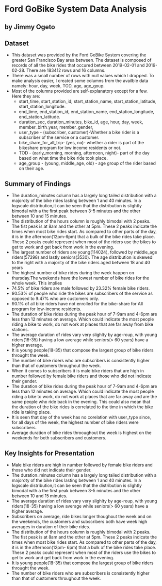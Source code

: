 # Ford GoBike System Data Analysis
## by Jimmy Ogeto


## Dataset

- This dataset was provided by the Ford GoBike System covering the greater San Francisco Bay area between. The dataset is composed of records of all the bike rides that occured between 2019-02-01 and 2019-02-28. There are 183412 rows and 16 columns.
- There was a small number of rows with null values which I dropped. To make analysis easier, I created some columns from the availble data namely: hour, day, week, TOD, age, age_goup. 
- Most of the columns provided are self-explanatory except for a few. Here they are:
  - start_time, start_station_id, start_station_name, start_station_latitude, start_station_longitude.
  - end_time, end_station_id, end_station_name, end_station_longitude, end_station_latitude.
  - duration_sec, duration_minutes, bike_id, age, hour, day, week, member_birth_year, member_gender, 
  - user_type - (subscriber, customer)-Whether a bike rider is a subscriber of the service or a customer.
  - bike_share_for_all_trip- (yes, no)- whether a rider is part of the bikeshare program for low income residents or not.
  - TOD - (early_morning, morning, afternoon, night)- part of the day based on what time the bike ride took place.
  - age_group - (young, middle_age, old) - age group of the rider based on their age.   


## Summary of Findings

- The duration_minutes column has a largely long tailed distribution with a majoroty of the bike rides lasting between 1 and 40 minutes. In a logscale distribution,it can be seen that the distribution is slightly bimodal with a the first peak between 3-5 minutes and the other between 10 and 15 minutes.
- The distribution of the hours column is roughly bimodal with 2 peaks. The fist peak is at 8am and the other at 5pm. These 2 peaks indicate the times when most bike rides start. As compared to other parts of the day, it is in the afternoon(12pm-6pm) that a bulk of the bike rides take place. These 2 peaks could represent when most of the riders use the bikes to get to work and get back from work in the evening.
- The largest number of riders are young(114024), followed by middle_age riders(57398) and lastly seniors(3530). The age distribution is skewed to the right with a majority of the bike riders aged between 18 and 40 years
- The highest number of bike rides during the week happen on thursday.The weekends have the lowest number of bike rides for the whole week. This implies
- 74.5% of bike riders are male followed by 23.32% female bike riders.
- 90.53% of people who ride the bikes are subscribers of the service as opposed to 9.47% who are customers only.
- 90.1% of all bike riders have not enrolled for the bike-share for All program for low-income residents.
- The duration of bike rides during the peak hour of 7-9am and 4-6pm are less than 12 minutes on average. Which could indicate the most people riding a bike to work, do not work at places that are far away from bike stations.
- The average duration of rides vary very slighlty by age-roup, with young riders(18-35) having a low average while seniors(> 60 years) have a higher average.
- It is young people(18-35) that compose the largest group of bike riders throught the week.
- The number of bike riders who are subscribers is consistently higher than that of customers throughout the week.
- When it comes to subscribers it is male bike riders that are high in number followed by female bike riders and those who did not indicate their gender.
- The duration of bike rides during the peak hour of 7-9am and 4-6pm are less than 12 minutes on average. Which could indicate the most people riding a bike to work, do not work at places that are far away and are the same people who ride back in the evening. This could also mean that the duration of the bike rides is correlated to the time in which the bike ride is taking place.
- It is seen that day of the week has no corelation with user_type since, for all days of the week, the highest number of bike riders were subscribers.
- Average duration of bike rides throoughout the week is highest on the weekends for both subscribers and customers.

## Key Insights for Presentation

- Male bike riders are high in number followed by female bike riders and those who did not indicate their gender.
- The duration_minutes column has a largely long tailed distribution with a majoroty of the bike rides lasting between 1 and 40 minutes. In a logscale distribution,it can be seen that the distribution is slightly bimodal with a the first peak between 3-5 minutes and the other between 10 and 15 minutes.
- The average duration of rides vary very slighlty by age-roup, with young riders(18-35) having a low average while seniors(> 60 years) have a higher average.
- Subscribers on average, ride bikes longer thoughout the week and on the weekends, the customers and subscribers both have week high averages in duration of their bike rides.
- The distribution of the hours column is roughly bimodal with 2 peaks. The fist peak is at 8am and the other at 5pm. These 2 peaks indicate the times when most bike rides start. As compared to other parts of the day, it is in the afternoon(12pm- 6pm) that a bulk of the bike rides take place. These 2 peaks could represent when most of the riders use the bikes to get to work and get back from work in the evening.
- It is young people(18-35) that compose the largest group of bike riders throught the week.
- The number of bike riders who are subscribers is consistently higher than that of customers throughout the week.
